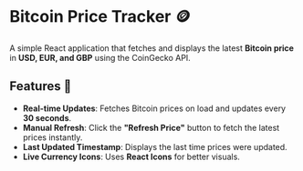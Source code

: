 # Bitcoin Price Tracker 🪙

A simple React application that fetches and displays the latest **Bitcoin price** in **USD, EUR, and GBP** using the CoinGecko API.

## Features 🚀
- **Real-time Updates**: Fetches Bitcoin prices on load and updates every **30 seconds**.
- **Manual Refresh**: Click the **"Refresh Price"** button to fetch the latest prices instantly.
- **Last Updated Timestamp**: Displays the last time prices were updated.
- **Live Currency Icons**: Uses **React Icons** for better visuals.